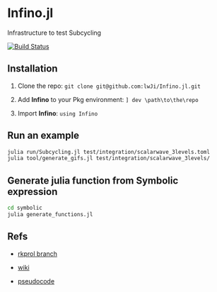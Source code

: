 # Infino.jl

Infrastructure to test Subcycling

[![Build Status](https://github.com/lwJi/Infino.jl/actions/workflows/CI.yml/badge.svg?branch=main)](https://github.com/lwJi/Infino.jl/actions/workflows/CI.yml?query=branch%3Amain)

## Installation

1. Clone the repo: `git clone git@github.com:lwJi/Infino.jl.git`

2. Add **Infino** to your Pkg environment: `] dev \path\to\the\repo`

3. Import **Infino**: `using Infino`

## Run an example

```bash
julia run/Subcycling.jl test/integration/scalarwave_3levels.toml
julia tool/generate_gifs.jl test/integration/scalarwave_3levels/
```

## Generate julia function from Symbolic expression

```bash
cd symbolic
julia generate_functions.jl
```

## Refs

* [rkprol branch](https://bitbucket.org/cactuscode/cactusnumerical/src/11f6c32fcacc9c5e1f7fce0c49b94159e27957b2/?at=ianhinder%2Frkprol)

* [wiki](https://docs.einsteintoolkit.org/et-docs/Prolongation)

* [pseudocode](https://docs.google.com/document/d/1M65w_8keIf6Ypas43YXf1CA-tbuhOssFPpBPlGS1tD0/edit)
